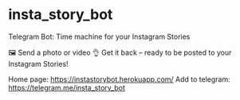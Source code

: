 # insta_story_bot
Telegram Bot: Time machine for your Instagram Stories

🖼  Send a photo or video
👌  Get it back – ready to be posted to your Instagram Stories!

Home page: https://instastorybot.herokuapp.com/
Add to telegram: https://telegram.me/insta_story_bot
